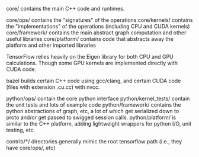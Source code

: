 core/ contains the main C++ code and runtimes.

core/ops/ contains the "signatures" of the operations
core/kernels/ contains the "implementations" of the operations (including CPU and CUDA kernels)
core/framework/ contains the main abstract graph computation and other useful libraries
core/platform/ contains code that abstracts away the platform and other imported libraries

TensorFlow relies heavily on the Eigen library for both CPU and GPU calculations.  Though some GPU kernels are implemented directly with CUDA code.

bazel builds certain C++ code using gcc/clang, and certain CUDA code (files with extension .cu.cc) with nvcc.

python/ops/ contain the core python interface
python/kernel_tests/ contain the unit tests and lots of example code
python/framework/ contains the python abstractions of graph, etc, a lot of which get serialized down to proto and/or get passed to swigged session calls.
python/platform/ is similar to the C++ platform, adding lightweight wrappers for python I/O, unit testing, etc.

contrib/*/ directories generally mimic the root tensorflow path (i.e., they have core/ops/, etc)